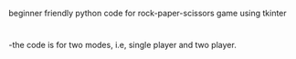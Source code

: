 beginner friendly python code for rock-paper-scissors game using tkinter
#
-the code is for two modes, i.e, single player and two player.

